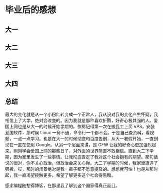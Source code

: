 # 毕业后的感想



## 大一

## 大二

## 大三

## 大四

## 总结

最大的变化就是从一个小粉红转变成一个正常人，我从没对我的变化产生怀疑，我相信上了大学，绝对会改变的。因为我就是那种喜欢折腾，好奇心极其强的人。爱国上网也是从大一的时候开始学期的。依稀记得第一次在搬瓦工上买 VPS，安装爱国软件，那时候 Linux 一窍不通，命令行一个都不会。于是自己查资料，看视频，一点一点学习。也是在大一的时候彻底和百度告别，从大一暑假开始，一直到现在一直在使用 Google。从另一个层面来讲，是 GFW 让我的好奇心更加强烈起来。刚刚学会爱国上网的那些日子，对外面的世界简直不敢相信。直到大二下学期，因为家里发生了一些事情。让我彻底否定了我对这个社会抱有的期望。那句话说的很对，你不关心政治，但政治会来关心你。大二下学期的时候，我家里遭遇了强拆。哎，那时的场景绝对是我一辈子都不愿意提及的。想想就可怕！也是从那时起，我一直渴望接触更多，希望了解更多这个社会得黑暗。

感谢编程随想得博客，在那里我了解到这个国家得真正面目。

